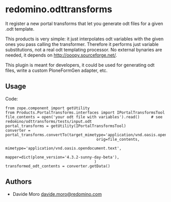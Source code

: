 redomino.odttransforms
======================

It register a new portal transforms that let you generate odt files for a given .odt template.

This products is very simple: it just interpolates odt variables with the given ones you pass calling the transformer.
Therefore it performs just variable substitutions, not a real odt templating processor.
No external bynaries are needed, it depends on http://ooopy.sourceforge.net/.

This plugin is meant for developers, it could be used for generating odt files, write a custom PloneFormGen adapter, etc.

Usage
-----

Code:

    from zope.component import getUtility
    from Products.PortalTransforms.interfaces import IPortalTransformsTool
    file_contents = open('your odt file with variables').read()     # see redomino/odttransforms/tests/input.odt
    portal_transforms = getUtility(IPortalTransformsTool)
    converter = portal_transforms.convertTo(target_mimetype='application/vnd.oasis.opendocument.text.transformed',
                                            orig=file_contents,
                                            mimetype='application/vnd.oasis.opendocument.text',
                                            mapper=dict(plone_version='4.3.2-sunny-day-beta'),
                                           )
    transformed_odt_contents = converter.getData()



Authors
-------

* Davide Moro <davide.moro@redomino.com>

